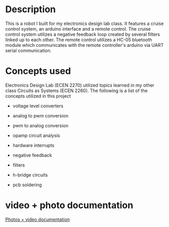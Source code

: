 # Description



This is a robot I built for my electronics design lab class. It features a cruise control system, an arduino interface and a remote control.
The cruise control system utilizes a negative feedback loop created by several filters linked up to each other. The remote control utilizes a HC-05 
bluetooth module which communicates with the remote controller's arduino via UART serial communication. 







# Concepts used

Electronics Design Lab (ECEN 2270) utilized topics learned in my other class Circuits as Systems (ECEN 2260). The following is a list of the concepts utilized 
in this project


- voltage level converters

- analog to pwm conversion

- pwm to analog conversion

- opamp circuit analysis

- hardware interrupts

- negative feedback

- filters

- h-bridge circuits

- pcb soldering



# video + photo documentation

[Photos + video documentation](https://imgur.com/a/v1CFzqk)












